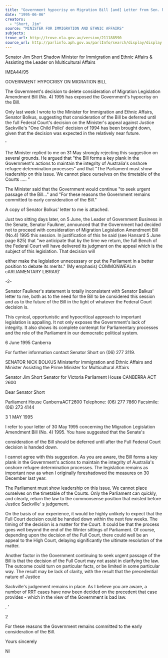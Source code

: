```yaml
---
title: "Government hypocrisy on Migration Bill [and] Letter from Sen. Nick Bolkus"
date: "1995-06-06"
creators:
  - "Short, Jim"
source: "MINISTER FOR IMMIGRATION AND ETHNIC AFFAIRS"
subjects:
trove_url: http://trove.nla.gov.au/version/211188590
source_url: http://parlinfo.aph.gov.au/parlInfo/search/display/display.w3p;query=Id%3A%22media/pressrel/2994687%22
---
```


  Senator Jim Short  Shadow Minister for Immigration  and Ethnic Affairs  &  Assisting the Leader on Multicultural Affairs 

  IMEA44/95 

  GOVERNMENT HYPOCRISY ON MIGRATION BILL 

  The Government's decision to delete consideration of Migration Legislation  Amendment Bill (No. 4) 1995 has exposed the Government's hypocrisy on the Bill. 

  Only last week I wrote to the Minister for Immigration and Ethnic Affairs, Senator  Bolkus, suggesting that consideration of the Bill be deferred until the full Federal  Court's decision on the Minister's appeal against Justice Sackville's "One Child Polici'  decision of 1994 has been brought down, given that the decision was expected in the  relatively near future. 

  ' 

  The Minister replied to me on 31 May strongly rejecting this suggestion on several  grounds. He argued that "the Bill forms a key plank in the Government's actions to  maintain the integrity of Australia's onshore refugee determination processes" and that  "The Parliament must show leadership on this issue. We cannot place ourselves on the  timetable of the Courts ..... " 

  The Minister said that the Government would continue "to seek urgent passage of the  Bill..." and "For these reasons the Government remains committed to early  consideration of the Bill." 

  A copy of Senator Bolkus' letter to me is attached. 

  Just two sitting days later, on 5 June, the Leader of Government Business in the  Senate, Senator Faulkner, announced that the Government had decided not to proceed  with consideration of Migration Legislation Amendment Bill (No.4) 1995 this session.  In justification of this he said (see Hansard 5 June page 825) that "we anticipate that  by the time we return, the full Bench of the Federal Court will have delivered its  judgment on the appeal which is the subject of this legislation. That decision will 

  either make the legislation unnecessary or put the Parliament in a better position  to debate its merits." (My emphasis)  COMMONWEALm  cARI.IAMENTARY LIBRAR)' 

  -2-

  Senator Faulkner's statement is totally inconsistent with Senator Balkus' letter to me,  both as to the need for the Bill to be considered this session and as to the future of the  Bill in the light of whatever the Federal Court decision is. 

  This cynical, opportunistic and hypocritical approach to important legislation is  appalling. It not only exposes the Government's lack of integrity. It also shows its  complete contempt for Parliamentary processes and the role of the Parliament in our  democratic political system. 

  6 June 1995  Canberra 

  For further information contact Senator Short on (06) 277 3119. 

  SENATOR NICK BOLKUS  Ministerfor Immigration and Ethnic Affairs and  Minister Assisting the Prime Minister for Multicultural Affairs 

  Senator Jim Short  Senator for Victoria  Parliament House  CANBERRA ACT 2600 

  Dear Senator Short 

  Parliament House  CanberraACT2600  Telephone: (06) 277 7860  Facsimile: (06) 273 4144 

  3 1 MAY 1995 

  I refer to your letter of 30 May 1995 concerning the Migration Legislation  Amendment Bill (No. 4) 1995. You have suggested that the Senate's 

  consideration of the Bill should be deferred until after the Full Federal Court  decision is handed down. 

  I cannot agree with this suggestion. As you are aware, the Bill forms a key plank  in the Government's actions to maintain the integrity of Australia's onshore refugee  determination processes. The legislation remains as important now as when I  originally foreshadowed the measures on 30 December last year. 

  The Parliament must show leadership on this issue. We cannot place ourselves on  the timetable of the Courts. Only the Parliament can quickly, and clearly, return  the law to the commonsense position that existed before Justice Sackville' s  judgement. 

  On the basis of our experience, it would be highly unlikely to expect that the Full  Court decision could be handed down within the next few weeks. The timing of  the decision is a matter for the Court. It could be that the process goes well  beyond the end of the Winter sittings of Parliament. Of course, depending upon  the decision of the Full Court, there could well be an appeal to the High Court,  delaying significantly the ultimate resolution of the matter. 

  Another factor in the Government continuing to seek urgent passage of the Bill is  that the decision of the Full Court may not assist in clarifying the law. The  outcome could turn on particular facts, or be limited in some particular way. The  result may be lack of clarity, with the result that the precedential nature of Justice 

  Sackville's judgement remains in place. As I believe you are aware, a number of  RRT cases have now been decided on the precedent that case provides - which in  the view of the Government is bad law. 

  . ' 

  2 

  For these reasons the Government remains committed to the early consideration  of the Bill. 

  Yours sincerely 

  NI 

